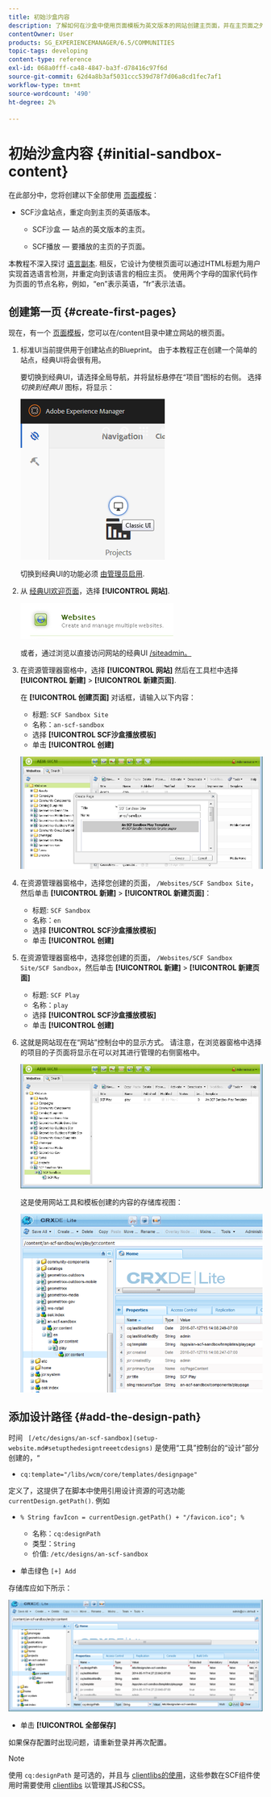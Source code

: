 ```yaml
---
title: 初始沙盒内容
description: 了解如何在沙盒中使用页面模板为英文版本的网站创建主页面，并在主页面之外创建子页面。
contentOwner: User
products: SG_EXPERIENCEMANAGER/6.5/COMMUNITIES
topic-tags: developing
content-type: reference
exl-id: 068a0fff-ca48-4847-ba3f-d78416c97f6d
source-git-commit: 62d4a8b3af5031ccc539d78f7d06a8cd1fec7af1
workflow-type: tm+mt
source-wordcount: '490'
ht-degree: 2%

---
```


# 初始沙盒内容 {#initial-sandbox-content}

在此部分中，您将创建以下全部使用 [页面模板](initial-app.md#createthepagetemplate)：

* SCF沙盒站点，重定向到主页的英语版本。

   * SCF沙盒 — 站点的英文版本的主页。

   * SCF播放 — 要播放的主页的子页面。

本教程不深入探讨 [语言副本](../../help/sites-administering/tc-prep.md). 相反，它设计为使根页面可以通过HTML标题为用户实现首选语言检测，并重定向到该语言的相应主页。 使用两个字母的国家代码作为页面的节点名称，例如，“en”表示英语，“fr”表示法语。

## 创建第一页 {#create-first-pages}

现在，有一个 [页面模板](initial-app.md#createthepagetemplate)，您可以在/content目录中建立网站的根页面。

1. 标准UI当前提供用于创建站点的Blueprint。 由于本教程正在创建一个简单的站点，经典UI将会很有用。

   要切换到经典UI，请选择全局导航，并将鼠标悬停在“项目”图标的右侧。 选择 *切换到经典UI* 图标，将显示：

   ![经典ui](assets/classic-ui.png)

   切换到经典UI的功能必须 [由管理员启用](../../help/sites-administering/enable-classic-ui.md).

1. 从 [经典UI欢迎页面](http://localhost:4502/welcome.html)，选择 **[!UICONTROL 网站]**.

   ![classic-ui-website](assets/classic-ui-website.png)

   或者，通过浏览以直接访问网站的经典UI [/siteadmin。](http://localhost:4502/siteadmin)

1. 在资源管理器窗格中，选择 **[!UICONTROL 网站]** 然后在工具栏中选择 **[!UICONTROL 新建]** > **[!UICONTROL 新建页面]**.

   在 **[!UICONTROL 创建页面]** 对话框，请输入以下内容：

   * 标题: `SCF Sandbox Site`
   * 名称：`an-scf-sandbox`
   * 选择 **[!UICONTROL SCF沙盒播放模板]**
   * 单击 **[!UICONTROL 创建]**

   ![classic-ui-create-page](assets/classic-ui-create-page.png)

1. 在资源管理器窗格中，选择您创建的页面， `/Websites/SCF Sandbox Site`，然后单击 **[!UICONTROL 新建]** > **[!UICONTROL 新建页面]**：

   * 标题: `SCF Sandbox`
   * 名称：`en`
   * 选择 **[!UICONTROL SCF沙盒播放模板]**
   * 单击 **[!UICONTROL 创建]**

1. 在资源管理器窗格中，选择您创建的页面， `/Websites/SCF Sandbox Site/SCF Sandbox`，然后单击 **[!UICONTROL 新建]** > **[!UICONTROL 新建页面]**

   * 标题: `SCF Play`
   * 名称：`play`
   * 选择 **[!UICONTROL SCF沙盒播放模板]**
   * 单击 **[!UICONTROL 创建]**

1. 这就是网站现在在“网站”控制台中的显示方式。 请注意，在浏览器窗格中选择的项目的子页面将显示在可以对其进行管理的右侧窗格中。

   ![classic-ui-website-page](assets/classic-ui-website-page.png)

   这是使用网站工具和模板创建的内容的存储库视图：

   ![classic-ui-repository-view](assets/classic-ui-repository-view.png)

## 添加设计路径 {#add-the-design-path}

时间 ` [/etc/designs/an-scf-sandbox](setup-website.md#setupthedesigntreeetcdesigns)` 是使用“工具”控制台的“设计”部分创建的，“

* `cq:template="/libs/wcm/core/templates/designpage"`

定义了，这提供了在脚本中使用引用设计资源的可选功能 `currentDesign.getPath()`. 例如

* `% String favIcon = currentDesign.getPath() + "/favicon.ico"; %`


   * 名称：`cq:designPath`
   * 类型：`String`
   * 价值: `/etc/designs/an-scf-sandbox`

* 单击绿色 `[+] Add`

存储库应如下所示：

![经典 — ui-repository-path](assets/classic-ui-repository-path.png)

* 单击 **[!UICONTROL 全部保存]**

如果保存配置时出现问题，请重新登录并再次配置。

>[!NOTE]
>
>使用 `cq:designPath` 是可选的，并且与 [clientlibs的使用](develop-app.md#includeclientlibsintemplate)，这些参数在SCF组件使用时需要使用 [clientlibs](client-customize.md#clientlibs-for-scf) 以管理其JS和CSS。
